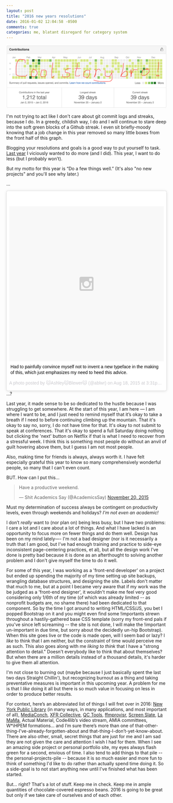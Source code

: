 ```yaml
---
layout: post
title: "2016 new years resolutions"
date: 2016-01-02 12:04:58 -0500
comments: true
categories: me, blatant disregard for category system
---
```


![](/images/coolstorybro.png)

I'm not trying to act like I don't care about git commit logs and streaks, because I do. In a greedy, childish way, I do and I will continue to stare deep into the soft green blocks of a Github streak. I even sit briefly-moody knowing that a job change in this year removed so many little boxes from the front half of this graph. 
 
 
Blogging your resolutions and goals is a good way to put yourself to task. [Last year](http://ablwr.github.io/blog/2014/12/27/new-years-resolutions/) I viciously wanted to do more (and I did). This year, I want to do less (but I probably won’t). 
 
But my motto for this year is “Do a few things well.” (It's also "no new projects" and you'll see why later.)
 
 ...
<blockquote class="instagram-media" data-instgrm-captioned data-instgrm-version="6" style=" background:#FFF; border:0; border-radius:3px; box-shadow:0 0 1px 0 rgba(0,0,0,0.5),0 1px 10px 0 rgba(0,0,0,0.15); margin: 1px; max-width:658px; padding:0; width:99.375%; width:-webkit-calc(100% - 2px); width:calc(100% - 2px);"><div style="padding:8px;"> <div style=" background:#F8F8F8; line-height:0; margin-top:40px; padding:50.0% 0; text-align:center; width:100%;"> <div style=" background:url(data:image/png;base64,iVBORw0KGgoAAAANSUhEUgAAACwAAAAsCAMAAAApWqozAAAAGFBMVEUiIiI9PT0eHh4gIB4hIBkcHBwcHBwcHBydr+JQAAAACHRSTlMABA4YHyQsM5jtaMwAAADfSURBVDjL7ZVBEgMhCAQBAf//42xcNbpAqakcM0ftUmFAAIBE81IqBJdS3lS6zs3bIpB9WED3YYXFPmHRfT8sgyrCP1x8uEUxLMzNWElFOYCV6mHWWwMzdPEKHlhLw7NWJqkHc4uIZphavDzA2JPzUDsBZziNae2S6owH8xPmX8G7zzgKEOPUoYHvGz1TBCxMkd3kwNVbU0gKHkx+iZILf77IofhrY1nYFnB/lQPb79drWOyJVa/DAvg9B/rLB4cC+Nqgdz/TvBbBnr6GBReqn/nRmDgaQEej7WhonozjF+Y2I/fZou/qAAAAAElFTkSuQmCC); display:block; height:44px; margin:0 auto -44px; position:relative; top:-22px; width:44px;"></div></div> <p style=" margin:8px 0 0 0; padding:0 4px;"> <a href="https://www.instagram.com/p/6iqUd-Sco3/" style=" color:#000; font-family:Arial,sans-serif; font-size:14px; font-style:normal; font-weight:normal; line-height:17px; text-decoration:none; word-wrap:break-word;" target="_blank">Had to painfully convince myself not to invent a new typeface in the making of this, which just emphasizes my need to heed this advice.</a></p> <p style=" color:#c9c8cd; font-family:Arial,sans-serif; font-size:14px; line-height:17px; margin-bottom:0; margin-top:8px; overflow:hidden; padding:8px 0 7px; text-align:center; text-overflow:ellipsis; white-space:nowrap;">A photo posted by 🐱Ashley🐱Blewer🐱 (@ablwr) on <time style=" font-family:Arial,sans-serif; font-size:14px; line-height:17px;" datetime="2015-08-18T22:31:51+00:00">Aug 18, 2015 at 3:31pm PDT</time></p></div></blockquote>
<script async defer src="//platform.instagram.com/en_US/embeds.js"></script>
...?


Last year, it made sense to be so dedicated to the hustle because I was struggling to get somewhere. At the start of this year, I am here — I am where I want to be, and I just need to remind myself that it’s okay to take a breath if I need to before continuing climbing up the mountain. That it's okay to say no, sorry, I do not have time for that. It's okay to not submit to speak at conferences. That it's okay to spend a full Saturday doing nothing but clicking the 'next' button on Netflix if that is what I need to recover from a stressful week. I think this is something most people do without an anvil of guilt hovering above them, but I guess I am not most people.


Also, making time for friends is always, always worth it. I have felt especially grateful this year to know so many comprehensively wonderful people, so many that I can't even count.


BUT. How can I put this...

<blockquote class="twitter-tweet" lang="en"><p lang="en" dir="ltr">Have a productive weekend.</p>&mdash; Shit Academics Say (@AcademicsSay) <a href="https://twitter.com/AcademicsSay/status/667847591850283009">November 20, 2015</a></blockquote>
<script async src="//platform.twitter.com/widgets.js" charset="utf-8"></script>


Must my determination of success always be contingent on productivity levels, even through weekends and holidays? *I'm not even an academic!*


I don’t *really* want to (nor plan on) being less busy, but I have two problems: I care a lot and I care about a lot of things. And what I have lacked is an opportunity to focus more on fewer things and do them well. Design has been on my mind lately—- I'm not a bad designer (nor is it necessarily a truth that I am good, but I've had enough training and practice to side-eye inconsistent page-centering practices, et al), but all the design work I’ve done is pretty bad because it is done as an afterthought to solving another problem and I don't give myself the time to do it well. 

For some of this year, I was working as a 'front-end developer' on a project but ended up spending the majority of my time setting up site backups, wrangling database structures, and designing the site. Labels don't matter that much to me, but at a point I became very aware that if my work was the be judged as a 'front-end designer', it wouldn't make me feel very good considering only 1/6th of my time (of which was already limited -- as nonprofit budgets are, no shame there) had been dedicated to that component. So by the time I got around to writing HTML/CSS/JS, you bet I popped Bootstrap on it and you might even find some !importants strewn throughout a hastily-gathered base CSS template (sorry my front-end pals if you've since left screaming -- the site is not done, I will make the !important un-important in due time, but sorry about the decidedly un-hip Bootstrap). When this site goes live or the code is made open, will I seem bad or lazy? I *like* to think that I am neither, but the constraint of time would perceive me as such. This also goes along with me *liking to think* that I have a "strong attention to detail." Doesn't everybody like to think that about themselves? But when there are a million details instead of a thousand details, it's harder to give them all attention.

I'm not close to burning out (maybe because I just basically spent the last two days Straight Chillin'), but recognizing burnout as a thing and taking preventative measures is important in this upcoming year. A problem for me is that I *like* doing it all but there is so much value in focusing on less in order to produce better results. 

For context, here’s an abbreviated list of things I will fret over in 2016: [New York Public Library](https://nypl.org) (in many ways, in many applications, and most important of all), [MediaConch](https://mediaarea.net/MediaConch/), [XFR Collective](https://xfrcollective.wordpress.com/), [QC Tools](https://github.com/bavc/qctools), [ffmprovisr](http://amiaopensource.github.io/ffmprovisr/), [Screen Slate](http://www.screenslate.com/), [La MaMa](http://lamama.org/), Actual Material, Code4lib’s video stream, AMIA committees, W*iHPEM formations… and I’m sure there’s more than one of that-other-thing-I’ve-already-forgotten-about and that-thing-I-don’t-yet-know-about. There are also other, small, secret things that are just for me and I am sad they are not given the care and attention I wish I had for them. When I see an amazing side project or personal portfolio site, my eyes always flash green for a second, envious of time. I also tend to add things to that pile -- the personal-projects-pile -- because it is so much easier and more fun to think of something I'd like to do rather than actually spend time doing it. So a side-goal is to not start anything new until I've finished what has been started.

But... right? That's a lot of stuff. Keep me in check. Keep me in ample quantities of chocolate-covered espresso beans. 2016 is going to be great but only if we take care of ourselves and of each other.